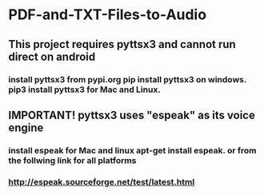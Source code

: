 # PDF-and-TXT-Files-to-Audio

## This project requires pyttsx3 and cannot run direct on android
### install pyttsx3 from pypi.org pip install pyttsx3 on windows. pip3 install pyttsx3 for Mac and Linux.

## IMPORTANT! pyttsx3 uses "espeak" as its voice engine
### install espeak for Mac and linux apt-get install espeak. or from the follwing link for all platforms
### http://espeak.sourceforge.net/test/latest.html
